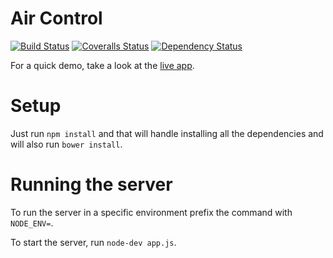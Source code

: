 Air Control
=======

[![Build Status][travis-image]][travis-url] [![Coveralls Status][coveralls-image]][coveralls-url] [![Dependency Status][daviddm-url]][daviddm-image]

For a quick demo, take a look at the [live app](http://nodecms.herokuapp.com).

# Setup

Just run `npm install` and that will handle installing all the dependencies and will also run `bower install`.

# Running the server

To run the server in a specific environment prefix the command with `NODE_ENV=`.

To start the server, run `node-dev app.js`.

[npm-image]: https://badge.fury.io/js/air-control.png
[npm-url]: https://npmjs.org/package/air-control

[travis-image]: https://travis-ci.org/ilanbiala/air-control.svg?branch=master
[travis-url]: https://travis-ci.org/ilanbiala/air-control

[coveralls-image]: https://coveralls.io/repos/ilanbiala/air-control/badge.png?branch=master
[coveralls-url]: https://coveralls.io/r/ilanbiala/air-control?branch=master

[daviddm-image]: https://david-dm.org/ilanbiala/air-control
[daviddm-url]: https://david-dm.org/ilanbiala/air-control.png?theme=shields.io
